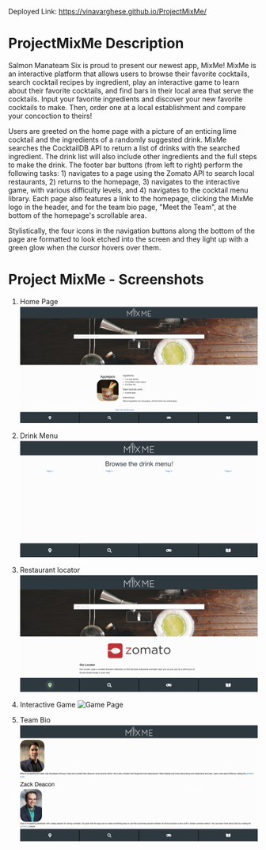 Deployed Link: https://vinavarghese.github.io/ProjectMixMe/

# ProjectMixMe Description

Salmon Manateam Six is proud to present our newest app, MixMe! MixMe is an interactive platform that allows users to browse their favorite cocktails, search cocktail recipes by ingredient, play an interactive game to learn about their favorite cocktails, and find bars in their local area that serve the cocktails. Input your favorite ingredients and discover your new favorite cocktails to make. Then, order one at a local establishment and compare your concoction to theirs! 

Users are greeted on the home page with a picture of an enticing lime cocktail and the ingredients of a randomly suggested drink. MixMe searches the CocktailDB API to return a list of drinks with the searched ingredient. The drink list will also include other ingredients and the full steps to make the drink. The footer bar buttons (from left to right) perform the following tasks: 1) navigates to a page using the Zomato API to search local restaurants, 2) returns to the homepage, 3) navigates to the interactive game, with various difficulty levels, and 4) navigates to the cocktail menu library. Each page also features a link to the homepage, clicking the MixMe logo in the header, and for the team bio page, "Meet the Team", at the bottom of the homepage's scrollable area. 

Stylistically, the four icons in the navigation buttons along the bottom of the page are formatted to look etched into the screen and they light up with a green glow when the cursor hovers over them. 

# Project MixMe - Screenshots

1. Home Page
![Homepage](assets/imgs/2020-06-27-17-19-48.png)

2. Drink Menu
![Menu](assets/imgs/2020-06-27-17-28-22.png)

3. Restaurant locator
![Locator](assets/imgs/2020-06-27-17-33-11.png)

4. Interactive Game
![Game Page](gamepage.png)

5. Team Bio
![Meet the Team](assets/imgs/2020-06-27-17-35-29.png)
